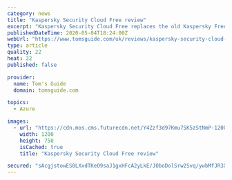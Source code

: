 ```yaml
---
category: news
title: "Kaspersky Security Cloud Free review"
excerpt: "Kaspersky Security Cloud Free replaces the old Kaspersky Free Antivirus and adds more tools as well as Android and (limited) iOS protection. The program has such a light system impact that it sped up our machine a bit after installation."
publishedDateTime: 2020-05-04T18:24:00Z
webUrl: "https://www.tomsguide.com/uk/reviews/kaspersky-security-cloud-free"
type: article
quality: 22
heat: 22
published: false

provider:
  name: Tom's Guide
  domain: tomsguide.com

topics:
  - Azure

images:
  - url: "https://cdn.mos.cms.futurecdn.net/Y4Zzf3d97Kmu7SK5zStNmP-1200-80.jpg"
    width: 1200
    height: 750
    isCached: true
    title: "Kaspersky Security Cloud Free review"

secured: "sAcgjstowES0LXxdTKeO9saJ1gxHFcA2yLkE/JOboDolSrw2Svq/ywbMfJR3XVf9VEiy3oMfq2Akyaj7rV//DvUuKfYJNjJ8SkA7s4V7hTfMO22WoaKsEFarEiQs/Vd4/BcAiMZ+d+kzmNM9Sb73OB/gtZvHYwdfL+Yd2bE0MmX2oHvicNxJ4t1z+DP3iJe6YpacqocU3oLFtxWOEVRotmJJrur63rj3tGxoOjwBiG5XWZRPsyOaO9ab6L31dX7J55ZSMM9ZXlnzX0Ix8k9GVLMWcTF77O9/Xb7w8jhibkgdjTM3bl/rXpd1jGn7ZfvA;lFN3x9Ecli77Ei5U3U5qNw=="
---
```


